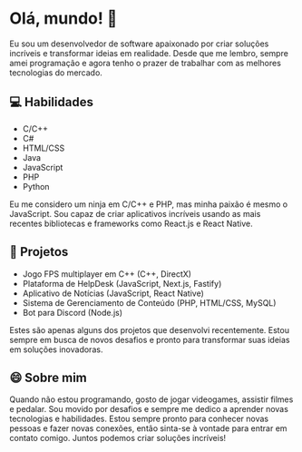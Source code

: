 # Olá, mundo! 👋

Eu sou um desenvolvedor de software apaixonado por criar soluções incríveis e transformar ideias em realidade. Desde que me lembro, sempre amei programação e agora tenho o prazer de trabalhar com as melhores tecnologias do mercado.

## 💻 Habilidades

- C/C++
- C#
- HTML/CSS
- Java
- JavaScript
- PHP
- Python

Eu me considero um ninja em C/C++ e PHP, mas minha paixão é mesmo o JavaScript. Sou capaz de criar aplicativos incríveis usando as mais recentes bibliotecas e frameworks como React.js e React Native.

## 🚀 Projetos

- Jogo FPS multiplayer em C++ (C++, DirectX)
- Plataforma de HelpDesk (JavaScript, Next.js, Fastify)
- Aplicativo de Notícias (JavaScript, React Native)
- Sistema de Gerenciamento de Conteúdo (PHP, HTML/CSS, MySQL)
- Bot para Discord (Node.js)

Estes são apenas alguns dos projetos que desenvolvi recentemente. Estou sempre em busca de novos desafios e pronto para transformar suas ideias em soluções inovadoras.


## 😄 Sobre mim

Quando não estou programando, gosto de jogar videogames, assistir filmes e pedalar. Sou movido por desafios e sempre me dedico a aprender novas tecnologias e habilidades. Estou sempre pronto para conhecer novas pessoas e fazer novas conexões, então sinta-se à vontade para entrar em contato comigo. Juntos podemos criar soluções incríveis!

